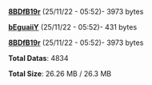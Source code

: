 [**8BDfB19r**](/data/8BDfB19r.txt) (25/11/22 - 05:52)- 3973 bytes

[**bEguaiiY**](/data/bEguaiiY.txt) (25/11/22 - 05:52)- 431 bytes

[**8BDfB19r**](/data/8BDfB19r.txt) (25/11/22 - 05:52)- 3973 bytes

**Total Datas**: 4834

**Total Size**: 26.26 MB / 26.3 MB